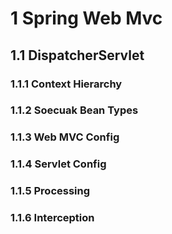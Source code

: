 # 1 Spring Web Mvc
## 1.1 DispatcherServlet 
### 1.1.1 Context Hierarchy 
### 1.1.2 Soecuak Bean Types 
### 1.1.3 Web MVC Config 
### 1.1.4 Servlet Config 
### 1.1.5 Processing
### 1.1.6 Interception
